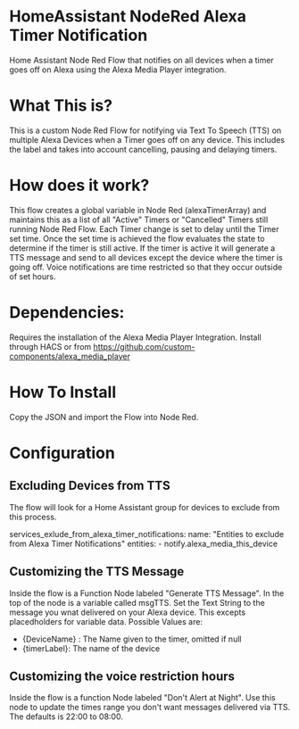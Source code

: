# HomeAssistant NodeRed Alexa Timer Notification
Home Assistant Node Red Flow that notifies on all devices when a timer goes off on Alexa using the Alexa Media Player integration.

# What This is?
This is a custom Node Red Flow for notifying via Text To Speech (TTS) on multiple Alexa Devices when a Timer goes off on any device.  This includes the label and takes into account cancelling, pausing and delaying timers.

# How does it work?
 This flow creates a global variable in Node Red (alexaTimerArray) and maintains this as a list of all "Active" Timers or "Cancelled" Timers still running Node Red Flow.  Each Timer change is set to delay until the Timer set time.  Once the set time is achieved the flow evaluates the state to determine if the timer is still active.  If the timer is active it will generate a TTS message and send to all devices except the device where the timer is going off.  Voice notifications are time restricted so that they occur outside of set hours.

# Dependencies:
  Requires the installation of the Alexa Media Player Integration.  Install through HACS or from <https://github.com/custom-components/alexa_media_player>
  
# How To Install
  Copy the JSON and import the Flow into Node Red.  
  
  
# Configuration
## Excluding Devices from TTS
  The flow will look for a Home Assistant group for devices to exclude from this process.
  
  services_exlude_from_alexa_timer_notifications:
  name: "Entities to exclude from Alexa Timer Notifications"
  entities:
    - notify.alexa_media_this_device
  
## Customizing the TTS Message
  Inside the flow is a Function Node labeled "Generate TTS Message".  In the top of the node is a variable called msgTTS.  Set the Text String to the message you wnat delivered on your Alexa device.  This excepts placedholders for variable data.  Possible Values are:
  * {DeviceName} : The Name given to the timer, omitted if null
  * {timerLabel}: The name of the device
  
## Customizing the voice restriction hours
  Inside the flow is a function Node labeled "Don't Alert at Night".  Use this node to update the times range you don't want messages delivered via TTS.  The defaults is 22:00 to 08:00.
  

